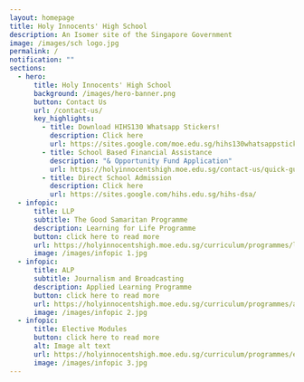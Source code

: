 ```yaml
---
layout: homepage
title: Holy Innocents' High School
description: An Isomer site of the Singapore Government
image: /images/sch logo.jpg
permalink: /
notification: ""
sections:
  - hero:
      title: Holy Innocents' High School
      background: /images/hero-banner.png
      button: Contact Us
      url: /contact-us/
      key_highlights:
        - title: Download HIHS130 Whatsapp Stickers!
          description: Click here
          url: https://sites.google.com/moe.edu.sg/hihs130whatsappstickers/home
        - title: School Based Financial Assistance
          description: "& Opportunity Fund Application"
          url: https://holyinnocentshigh.moe.edu.sg/contact-us/quick-guide/school-based-financial-assistance-and-opportunity-fund-application
        - title: Direct School Admission
          description: Click here
          url: https://sites.google.com/hihs.edu.sg/hihs-dsa/
  - infopic:
      title: LLP
      subtitle: The Good Samaritan Programme
      description: Learning for Life Programme
      button: click here to read more
      url: https://holyinnocentshigh.moe.edu.sg/curriculum/programmes/llp-the-good-samaritan-project
      image: /images/infopic 1.jpg
  - infopic:
      title: ALP
      subtitle: Journalism and Broadcasting
      description: Applied Learning Programme
      button: click here to read more
      url: https://holyinnocentshigh.moe.edu.sg/curriculum/programmes/alp-journalism-n-broadcasting
      image: /images/infopic 2.jpg
  - infopic:
      title: Elective Modules
      button: click here to read more
      alt: Image alt text
      url: https://holyinnocentshigh.moe.edu.sg/curriculum/programmes/elective-modules
      image: /images/infopic 3.jpg
---
```

